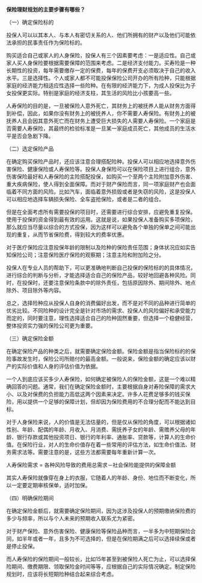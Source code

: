 **保险理财规划的主要步骤有哪些？**

（一）确定保险标的

投保人可以以其本人、与本人有密切关系的人、他们所拥有的财产以及他们可能依法承担的民事责任作为保险标的。

购买适合自己或家人的人身保险，投保人有三个因素要考虑：一是适应性。自己或家人买人身保险要根据需要保障的范围来考虑。二是经济支付能力。买寿险是一种长期性的投资，每年需要缴存一定的保费，每年的保费开支必须取决于自己的收入水平。三是选择性。个人或家人都不可能投保保险公司开办的所有险种，只能根据家庭的经济能力相适应性选择一些险种。在有限的经济能力下，为成人投保比为子女投保更实际。特别是家庭的经济支柱，其生活的风险比小孩要高一些。

人寿保险的目的是，一旦被保险人意外死亡，其财务上的被抚养人能从财务方面得到补偿，因此，如果你没有财务上的被抚养人，你不需要人寿保险。有财务上的被抚养人且会因其意外死亡而在财务上遭受巨大损失的人需要人寿保险。一个家庭是否需要人寿保险，其最终的检验标准是一旦某一家庭成员死亡，其他成员的生活水平是否会急剧下降。

 

（二）选定保险产品

在确定购买保险产品时，还应该注意合理搭配险种。投保人可以相应地选择意外伤害保险、健康保险或人寿保险等。投保人身保险可以在保险项目上进行组合，意外伤害保险最好和人寿保险的主险搭配投保，如购买一个至两个主险附加意外伤害、重大疾病保险，使人得到全面保障。而对于财产保险而言，同一项家庭财产也会面临着不同方面的风险。比如汽车，面临着意外损毁或者是失窃的风险，这是投保人可以相应地选择车辆损失保险、全车盗抢保险，或者是二者的组合。

但是在全面考虑所有需要投保的项目时，还需要进行综合安排，应避免重复投保。使用于投保的资金得到最有效的运用。这就是说，如果投保人准备购买多项保险，那么就应当尽量以综合的方式投保，因为这样可以避免各个单独的保单之间可能出现的重复，从而节省保险费，得到较大的费率优惠。

对于医疗保险应注意投保年龄的限制以及险种的保险责任范围；身体状况应如实告知保险公司；注意保险医疗保险的观察期；注意主险和附加险之分。

投保人在专业人员的帮助下，可以更准确地判断自己投保的保险标的的具体情况，进行综合的判断与分析，才能选择适合自己的保险产品，较好地回避各种风险。同时，在投保时，还要注意保险条款中的除外责任，包括原因除外、期间除外、地点除外、项目除外等内容。

总之，选择险种应从投保人自身的消费偏好出发，而不是对不同的品种进行简单的优劣比较。不同险种的设计完全是针对市场的需求、投保人的风险偏好和承受能力而定的，同时要注意，理性选择适合自己的险种固然重要，但选择一个稳健经营，整体投资实力强的保险公司更为重要。

 

（三）确定保险金额

在确定保险产品的种类之后，就需要确定保险金额。保险金额是指当保险标的的保险事故发生时，保险公司所赔付的最高金额。一般说来，保险金额的确定应该以财产的实际价值和人身的评估价值为依据。

一个人到底应该买多少人寿保险，如何确定被保险人的保险金额，这是一个难以精确回答的问题。通常，我们在确定保险金额时，主要根据自身对寿险保障的需求大小、以及对保费的负担能力高低这两个因素来决定。许多人花费足够多的钱买保险，用以提供一个足够的保障计划，但却因为保险费用的不合理分配而不能达到目标。

对于人身保险来说，人的价值是无法估量的，但是仅从保险的角度，可以根据诸如性别、年龄、配偶的年龄、月收入、月消费、需抚养子女的年龄、需赡养父母的年龄、银行存款或其他投资项日、银行的年利率、通胀率、贷款等，计算人的生命价值。在保险行业，对人的生命价值存在着一些常用的评估方法，如生命价值法、财务需求法等。需要注意的是，这些方法都需要每年重新计算一次。

人寿保险需求 = 各种风险导致的费用总需求－社会保险能提供的保障金额

其实人寿保险就像穿在身上的衣服，它随着人的年龄、身份、地位而不断变化，所以一定要定期审核保单，适时加保。

 

（四）明确保险期间

在确定保险金额后，就需要确定保险期间，因为这涉及投保人的预期缴纳保险费的多少与频率，所以与个人未来的预期收入联系尤为紧密。

对于财产保险、意外伤害保险、健康保险等保险品种而言，一半多为中短期保险合同，如半年或者一年，且多为不可选择的，但是在保险期满之后可以选择续保或者是停止投保。

而人寿保险的保险期间一般较长，比如15年甚至到被保险人死亡为止，可以选择保险期间、缴费期限、领取保险金时间等等，应根据自己的实际情况确定。制定保险规划时，应该将长短期险种结合起来综合考虑。